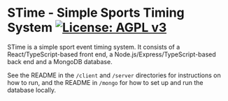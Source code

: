 # STime - Simple Sports Timing System [![License: AGPL v3](https://img.shields.io/badge/License-AGPL%20v3-blue.svg)](https://www.gnu.org/licenses/agpl-3.0)

STime is a simple sport event timing system. It consists of a React/TypeScript-based front end, a Node.js/Express/TypeScript-based back end and a MongoDB database.

See the README in the `/client` and `/server` directories for instructions on how to run, and the README in `/mongo` for how to set up and run the database locally.
